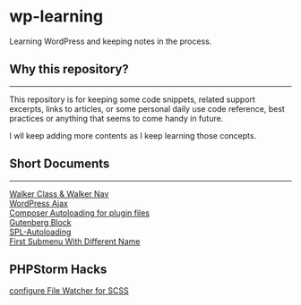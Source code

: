 # wp-learning
Learning WordPress and keeping notes in the process.

## Why this repository?
***
This repository is for keeping some code snippets, related support excerpts, links to articles, or some personal daily use code reference, best practices or anything that seems to come handy in future.

I wll keep adding more contents as I keep learning those concepts.

## Short Documents
***
[Walker Class & Walker Nav](./walker-class.md)  
[WordPress Ajax](./wordpress-ajax.md)  
[Composer Autoloading for plugin files](./composer.md)  
[Gutenberg Block](./gutenberg-block.md)  
[SPL-Autoloading](./spl-autoloading.md)  
[First Submenu With Different Name](./submenu-name.md)

## PHPStorm Hacks
[configure File Watcher for SCSS](./phpstorm-scss-file-watcher.md)